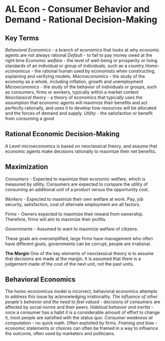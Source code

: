 # AL Econ - Consumer Behavior and Demand - Rational Decision-Making
## __Key Terms__
_Behavioral Economics_ - a branch of economics that looks at why economic agents are not always rational
_Default_ - to fail to pay money owed at the right time
_Economic welfare_ - the level of well-being or prosperity or living standards of an individual or group of individuals, such as a country
_Homo-economicus_ - the rational human used by economists when constructing, explaining and verifying models. 
_Macroeconomics_ - the study of the economy as a whole, including inflation, growth and unemployment
_Microeconomics_ - the study of the behavior of individuals or groups, such as consumers, firms or workers, typically within a market context
_Neoclassical theory_ - a theory of economics that typically uses the assumption that economic agents will maximize their benefits and act perfectly rationally, and uses it to develop how resources will be allocated and the forces of demand and supply.
_Utility_ - the satisfaction or benefit from consuming a good

## __Rational Economic Decision-Making__
A Level microeconomics is based on neoclassical theory, and assume that economic agents make decisions rationally to maximize their net benefits.

## __Maximization__
_Consumers_ - Expected to maximize their economic welfare, which is measured by utility. Consumers are expected to compare the utility of consuming an additional unit of a product versus the opportunity cost.

_Workers_ - Expected to maximize their own welfare at work. Pay, job security, satisfaction, cost of alternate employment are all factors.

_Firms_ - Owners expected to maximize their reward from ownership. Therefore, firms will aim to maximize their profits.

_Governments_ - Assumed to want to maximize welfare of citizens.

These goals are oversimplified, large firms have management who often have different goals, governments can be corrupt, people are irrational.

__The Margin__
One of the key elements of neoclassical theory is to assume that decisions are made at the margin. It is assumed that there is a judgement made of the cost of the next unit, not the past units.

## __Behavioral Economics__
The homo-economicus model is incorrect, behavioral economics attempts to address this issue by acknowledging irrationality.
_The influence of other people's behavior and the need to feel valued_ - decisions of consumers are affected by social norms and their peers.
_Habitual behavior and inertia_ - once a consumer has a habit it is a considerable amount of effort to change it, most people are satisfied with the status quo.
_Consumer weakness at computation_ - no quick math. Often exploited by firms.
_Framing and bias_ - economic statements or choices can often be framed in a way to influence the outcome, often used by marketers and politicians.






